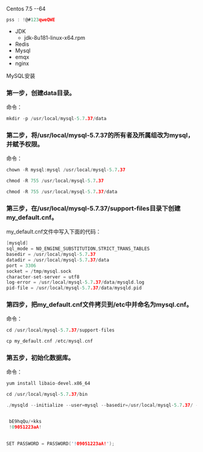 Centos 7.5 --64
```c
pss : !@#123qweQWE
```


- JDK
	- jdk-8u181-linux-x64.rpm
- Redis
- Mysql
- emqx
- nginx

MySQL安装
### 第一步，创建data目录。

命令：
```c
mkdir -p /usr/local/mysql-5.7.37/data
```


### 第二步，将/usr/local/mysql-5.7.37的所有者及所属组改为mysql，并赋予权限。

命令：
```c
chown -R mysql:mysql /usr/local/mysql-5.7.37

chmod -R 755 /usr/local/mysql-5.7.37

chmod -R 755 /usr/local/mysql-5.7.37/data
```


### 第三步，在/usr/local/mysql-5.7.37/support-files目录下创建my_default.cnf。

my_default.cnf文件中写入下面的代码：
```c
[mysqld]
sql_mode = NO_ENGINE_SUBSTITUTION,STRICT_TRANS_TABLES 
basedir = /usr/local/mysql-5.7.37
datadir = /usr/local/mysql-5.7.37/data
port = 3306
socket = /tmp/mysql.sock
character-set-server = utf8
log-error = /usr/local/mysql-5.7.37/data/mysqld.log
pid-file = /usr/local/mysql-5.7.37/data/mysqld.pid

```
### 第四步，把my_default.cnf文件拷贝到/etc中并命名为mysql.cnf。
命令：
```c
cd /usr/local/mysql-5.7.37/support-files

cp my_default.cnf /etc/mysql.cnf
```


### 第五步，初始化数据库。

命令：
```c
yum install libaio-devel.x86_64

cd /usr/local/mysql-5.7.37/bin

./mysqld --initialize --user=mysql --basedir=/usr/local/mysql-5.7.37/ --datadir=/usr/local/mysql-5.7.37/data/
```

```c

 bE9hqQu/+kks
 !09051223aA!
  

SET PASSWORD = PASSWORD('!09051223aA!');
```
